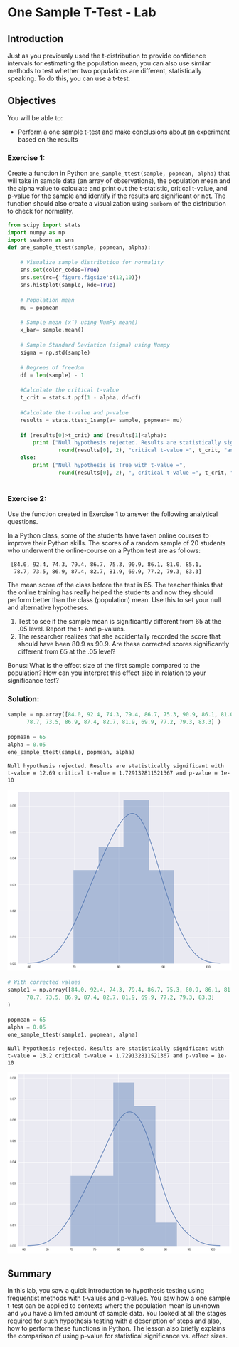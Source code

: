 # One Sample T-Test - Lab

## Introduction
Just as you previously used the t-distribution to provide confidence intervals for estimating the population mean, you can also use similar methods to test whether two populations are different, statistically speaking. To do this, you can use a t-test.

## Objectives
You will be able to:

* Perform a one sample t-test and make conclusions about an experiment based on the results

### Exercise 1: 

Create a function in Python `one_sample_ttest(sample, popmean, alpha)` that will take in sample data (an array of observations), the population mean and the alpha value to calculate and print out the t-statistic, critical t-value, and p-value for the sample and identify if the results are significant or not. The function should also create a visualization using `seaborn` of the distribution to check for normality.


```python
from scipy import stats
import numpy as np
import seaborn as sns
def one_sample_ttest(sample, popmean, alpha):

    # Visualize sample distribution for normality 
    sns.set(color_codes=True)
    sns.set(rc={'figure.figsize':(12,10)})
    sns.histplot(sample, kde=True)
    
    # Population mean 
    mu = popmean
    
    # Sample mean (x̄) using NumPy mean()
    x_bar= sample.mean()

    # Sample Standard Deviation (sigma) using Numpy
    sigma = np.std(sample)
    
    # Degrees of freedom
    df = len(sample) - 1
    
    #Calculate the critical t-value
    t_crit = stats.t.ppf(1 - alpha, df=df)
    
    #Calculate the t-value and p-value
    results = stats.ttest_1samp(a= sample, popmean= mu)         
    
    if (results[0]>t_crit) and (results[1]<alpha):
        print ("Null hypothesis rejected. Results are statistically significant with t-value =", 
                round(results[0], 2), "critical t-value =", t_crit, "and p-value =", np.round((results[1]), 10))
    else:
        print ("Null hypothesis is True with t-value =", 
                round(results[0], 2), ", critical t-value =", t_crit, "and p-value =", np.round((results[1]), 10))
    
```

### Exercise 2:

Use the function created in Exercise 1 to answer the following analytical questions.

In a Python class, some of the students have taken online courses to improve their Python skills.
The scores of a random sample of 20 students who underwent the online-course on a Python test are as follows: 

     [84.0, 92.4, 74.3, 79.4, 86.7, 75.3, 90.9, 86.1, 81.0, 85.1, 
      78.7, 73.5, 86.9, 87.4, 82.7, 81.9, 69.9, 77.2, 79.3, 83.3]

The mean score of the class before the test is 65. The teacher thinks that the online training has really helped the students and now they should perform better than the class (population) mean. Use this to set your null and alternative hypotheses.

1. Test to see if the sample mean is significantly different from 65 at the .05 level. Report the t- and p-values.
2. The researcher realizes that she accidentally recorded the score that should have been 80.9 as 90.9. Are these corrected scores significantly different from 65 at the .05 level?

Bonus: What is the effect size of the first sample compared to the population? How can you interpret this effect size in relation to your significance test?


### Solution:


```python
sample = np.array([84.0, 92.4, 74.3, 79.4, 86.7, 75.3, 90.9, 86.1, 81.0, 85.1, 
      78.7, 73.5, 86.9, 87.4, 82.7, 81.9, 69.9, 77.2, 79.3, 83.3] )

popmean = 65
alpha = 0.05
one_sample_ttest(sample, popmean, alpha)
```

    Null hypothesis rejected. Results are statistically significant with t-value = 12.69 critical t-value = 1.729132811521367 and p-value = 1e-10



    
![png](index_files/index_3_1.png)
    



```python
# With corrected values
sample1 = np.array([84.0, 92.4, 74.3, 79.4, 86.7, 75.3, 80.9, 86.1, 81.0, 85.1, 
      78.7, 73.5, 86.9, 87.4, 82.7, 81.9, 69.9, 77.2, 79.3, 83.3]
)

popmean = 65
alpha = 0.05
one_sample_ttest(sample1, popmean, alpha)
```

    Null hypothesis rejected. Results are statistically significant with t-value = 13.2 critical t-value = 1.729132811521367 and p-value = 1e-10



    
![png](index_files/index_4_1.png)
    


## Summary

In this lab, you saw a quick introduction to hypothesis testing using frequentist methods with t-values and p-values. You saw how a one sample t-test can be applied to contexts where the population mean is unknown and you have a limited amount of sample data. You looked at all the stages required for such hypothesis testing with a description of steps and also, how to perform these functions in Python. The lesson also briefly explains the comparison of using p-value for statistical significance vs. effect sizes. 
